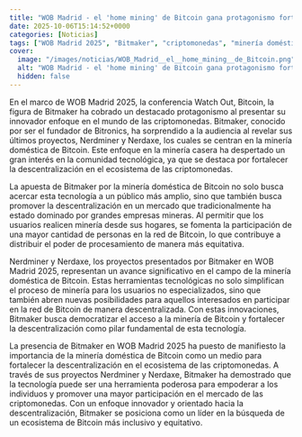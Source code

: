 ```yaml
---
title: "WOB Madrid - el 'home mining' de Bitcoin gana protagonismo fortaleciendo la descentralización"
date: 2025-10-06T15:14:52+0000
categories: [Noticias]
tags: ["WOB Madrid 2025", "Bitmaker", "criptomonedas", "minería doméstica", "descentralización", "Bitcoin", "tecnología."]
cover:
  image: "/images/noticias/WOB_Madrid__el__home_mining__de_Bitcoin.png"
  alt: "WOB Madrid - el 'home mining' de Bitcoin gana protagonismo fortaleciendo la descentralización"
  hidden: false
---
```


En el marco de WOB Madrid 2025, la conferencia Watch Out, Bitcoin, la figura de Bitmaker ha cobrado un destacado protagonismo al presentar su innovador enfoque en el mundo de las criptomonedas. Bitmaker, conocido por ser el fundador de Bitronics, ha sorprendido a la audiencia al revelar sus últimos proyectos, Nerdminer y Nerdaxe, los cuales se centran en la minería doméstica de Bitcoin. Este enfoque en la minería casera ha despertado un gran interés en la comunidad tecnológica, ya que se destaca por fortalecer la descentralización en el ecosistema de las criptomonedas.

La apuesta de Bitmaker por la minería doméstica de Bitcoin no solo busca acercar esta tecnología a un público más amplio, sino que también busca promover la descentralización en un mercado que tradicionalmente ha estado dominado por grandes empresas mineras. Al permitir que los usuarios realicen minería desde sus hogares, se fomenta la participación de una mayor cantidad de personas en la red de Bitcoin, lo que contribuye a distribuir el poder de procesamiento de manera más equitativa.

Nerdminer y Nerdaxe, los proyectos presentados por Bitmaker en WOB Madrid 2025, representan un avance significativo en el campo de la minería doméstica de Bitcoin. Estas herramientas tecnológicas no solo simplifican el proceso de minería para los usuarios no especializados, sino que también abren nuevas posibilidades para aquellos interesados en participar en la red de Bitcoin de manera descentralizada. Con estas innovaciones, Bitmaker busca democratizar el acceso a la minería de Bitcoin y fortalecer la descentralización como pilar fundamental de esta tecnología.

La presencia de Bitmaker en WOB Madrid 2025 ha puesto de manifiesto la importancia de la minería doméstica de Bitcoin como un medio para fortalecer la descentralización en el ecosistema de las criptomonedas. A través de sus proyectos Nerdminer y Nerdaxe, Bitmaker ha demostrado que la tecnología puede ser una herramienta poderosa para empoderar a los individuos y promover una mayor participación en el mercado de las criptomonedas. Con un enfoque innovador y orientado hacia la descentralización, Bitmaker se posiciona como un líder en la búsqueda de un ecosistema de Bitcoin más inclusivo y equitativo.
